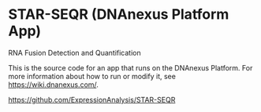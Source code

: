 <!-- dx-header -->
# STAR-SEQR (DNAnexus Platform App)

RNA Fusion Detection and Quantification

This is the source code for an app that runs on the DNAnexus Platform.
For more information about how to run or modify it, see
https://wiki.dnanexus.com/.
<!-- /dx-header -->

<!-- Insert a description of your app here -->
https://github.com/ExpressionAnalysis/STAR-SEQR


